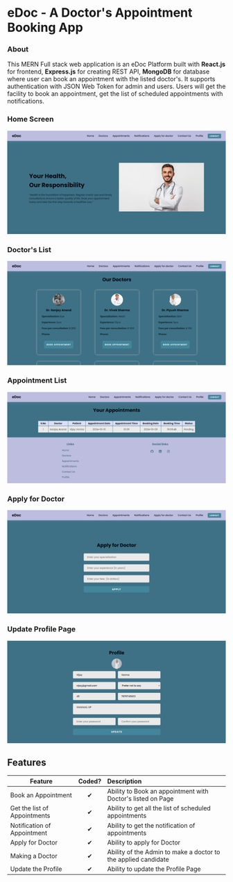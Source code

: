 # eDoc - A Doctor's Appointment Booking App


### About

This MERN Full stack web application is an eDoc Platform built with __React.js__ for frontend,
__Express.js__ for creating REST API, __MongoDB__ for database where user can book an appointment with the listed doctor's. It supports authentication with JSON Web Token for admin and users. Users will get the facility to book an appointment, get the list of scheduled appointments with notifications.


### Home Screen

![Screenshot (62)](https://github.com/Piyush-Kr-Sharma/eDoc-Doctor-s-Appointment-App/blob/main/assets/Home%20Page.png)

### Doctor's List

![Screenshot (51)](https://github.com/Piyush-Kr-Sharma/eDoc-Doctor-s-Appointment-App/blob/main/assets/Doctor's%20List%20Page.png)

### Appointment List

![Screenshot (52)](https://github.com/Piyush-Kr-Sharma/eDoc-Doctor-s-Appointment-App/blob/main/assets/Appointment%20List%20Page.png)

### Apply for Doctor

![Screenshot (53)](https://github.com/Piyush-Kr-Sharma/eDoc-Doctor-s-Appointment-App/blob/main/assets/Apply%20for%20Doctor's%20Page.png)

### Update Profile Page

![Screenshot (53)](https://github.com/Piyush-Kr-Sharma/eDoc-Doctor-s-Appointment-App/blob/main/assets/Update%20Profile%20Page.png)


## Features

| Feature  |  Coded?       | Description  |
|----------|:-------------:|:-------------|
| Book an Appointment | &#10004; | Ability to Book an appointment with Doctor's listed on Page |
| Get the list of Appointments | &#10004; | Ability to get all the list of scheduled appointments |
| Notification of Appointment | &#10004; | Ability to get the notification of appointments |
| Apply for Doctor | &#10004; | Ability to apply for Doctor |
| Making a Doctor | &#10004; | Ability of the Admin to make a doctor to the applied candidate |
| Update the Profile | &#10004; | Ability to update the Profile Page |
